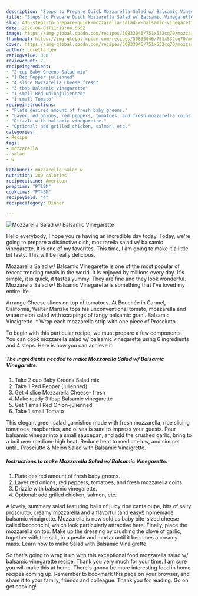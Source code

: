 ```yaml
---
description: "Steps to Prepare Quick Mozzarella Salad w/ Balsamic Vinegarette"
title: "Steps to Prepare Quick Mozzarella Salad w/ Balsamic Vinegarette"
slug: 416-steps-to-prepare-quick-mozzarella-salad-w-balsamic-vinegarette
date: 2020-06-01T11:19:04.555Z
image: https://img-global.cpcdn.com/recipes/50833046/751x532cq70/mozzarella-salad-w-balsamic-vinegarette-recipe-main-photo.jpg
thumbnail: https://img-global.cpcdn.com/recipes/50833046/751x532cq70/mozzarella-salad-w-balsamic-vinegarette-recipe-main-photo.jpg
cover: https://img-global.cpcdn.com/recipes/50833046/751x532cq70/mozzarella-salad-w-balsamic-vinegarette-recipe-main-photo.jpg
author: Loretta Lee
ratingvalue: 3.8
reviewcount: 7
recipeingredient:
- "2 cup Baby Greens Salad mix"
- "1 Red Pepper julienned"
- "4 slice Mozzarella Cheese fresh"
- "3 tbsp Balsamic vinegarette"
- "1 small Red Onionjulienned"
- "1 small Tomato"
recipeinstructions:
- "Plate desired amount of fresh baby greens."
- "Layer red onions, red peppers, tomatoes, and fresh mozzarella coins."
- "Drizzle with balsamic vinegarette."
- "Optional: add grilled chicken, salmon, etc."
categories:
- Recipe
tags:
- mozzarella
- salad
- w

katakunci: mozzarella salad w 
nutrition: 289 calories
recipecuisine: American
preptime: "PT15M"
cooktime: "PT45M"
recipeyield: "4"
recipecategory: Dinner

---
```



![Mozzarella Salad w/ Balsamic Vinegarette](https://img-global.cpcdn.com/recipes/50833046/751x532cq70/mozzarella-salad-w-balsamic-vinegarette-recipe-main-photo.jpg)

Hello everybody, I hope you're having an incredible day today. Today, we're going to prepare a distinctive dish, mozzarella salad w/ balsamic vinegarette. It is one of my favorites. This time, I am going to make it a little bit tasty. This will be really delicious.

Mozzarella Salad w/ Balsamic Vinegarette is one of the most popular of recent trending meals in the world. It is enjoyed by millions every day. It's simple, it is quick, it tastes yummy. They are fine and they look wonderful. Mozzarella Salad w/ Balsamic Vinegarette is something that I've loved my entire life.

Arrange Cheese slices on top of tomatoes. At Bouchée in Carmel, California, Walter Manzke tops his unconventional tomato, mozzarella and watermelon salad with scrapings of tangy balsamic grani. Balsamic Vinaigrette. * Wrap each mozzarella strip with one piece of Prosciutto.


To begin with this particular recipe, we must prepare a few components. You can cook mozzarella salad w/ balsamic vinegarette using 6 ingredients and 4 steps. Here is how you can achieve it.

<!--inarticleads1-->

##### The ingredients needed to make Mozzarella Salad w/ Balsamic Vinegarette:

1. Take 2 cup Baby Greens Salad mix
1. Take 1 Red Pepper (julienned)
1. Get 4 slice Mozzarella Cheese- fresh
1. Make ready 3 tbsp Balsamic vinegarette
1. Get 1 small Red Onion-julienned
1. Take 1 small Tomato


This elegant green salad garnished made with fresh mozzarella, ripe slicing tomatoes, raspberries, and olives is sure to impress your guests. Pour balsamic vinegar into a small saucepan, and add the crushed garlic; bring to a boil over medium-high heat. Reduce heat to medium-low, and simmer until.. Prosciutto &amp; Melon Salad with Balsamic Vinaigrette. 

<!--inarticleads2-->

##### Instructions to make Mozzarella Salad w/ Balsamic Vinegarette:

1. Plate desired amount of fresh baby greens.
1. Layer red onions, red peppers, tomatoes, and fresh mozzarella coins.
1. Drizzle with balsamic vinegarette.
1. Optional: add grilled chicken, salmon, etc.


A lovely, summery salad featuring balls of juicy ripe cantaloupe, bits of salty prosciutto, creamy mozzarella and a flavorful (and easy!) homemade balsamic vinaigrette. Mozzarella is now sold as baby bite-sized cheese called bocconcini, which look particularly attractive here. Finally, place the mozzarella on top. Make up the dressing by crushing the clove of garlic, together with the salt, in a pestle and mortar until it becomes a creamy mass. Learn how to make Salad with Balsamic Vinaigrette. 

So that's going to wrap it up with this exceptional food mozzarella salad w/ balsamic vinegarette recipe. Thank you very much for your time. I am sure you will make this at home. There's gonna be more interesting food in home recipes coming up. Remember to bookmark this page on your browser, and share it to your family, friends and colleague. Thank you for reading. Go on get cooking!
